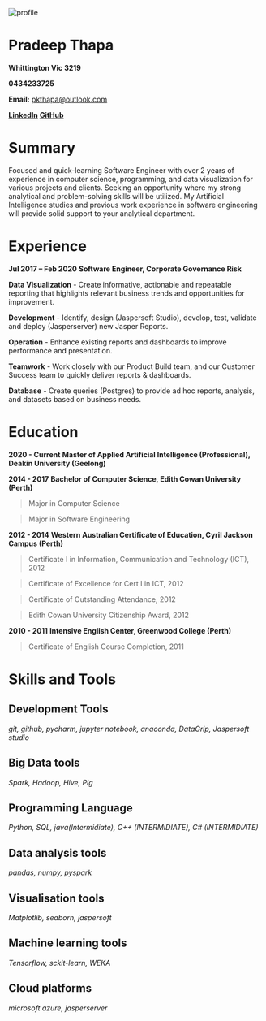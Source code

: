 ﻿![profile](https://media-exp1.licdn.com/dms/image/C5603AQETIp0sl6SNDw/profile-displayphoto-shrink_400_400/0?e=1606953600&v=beta&t=YYCOutvuD_a4Apg-Hhh2qjLpZrUY6MMJc86nGxb6MXY)


# Pradeep Thapa

**Whittington Vic 3219**

**0434233725**

**Email:** pkthapa@outlook.com

**[LinkedIn](https://www.linkedin.com/in/pradeep-thapa-522424104/)  [GitHub](https://github.com/PradeepThapa)**

# Summary

Focused and quick-learning Software Engineer with over 2 years of experience in computer science, programming, and data visualization for various projects and clients. Seeking an opportunity where my strong analytical and problem-solving skills will be utilized. My Artificial Intelligence studies and previous work experience in software engineering will provide solid support to your analytical department.

# Experience
**Jul 2017 – Feb 2020**
**Software Engineer, Corporate Governance Risk**

**Data Visualization** - Create informative, actionable and repeatable reporting that highlights relevant business trends and opportunities for improvement.

**Development** - Identify, design (Jaspersoft Studio), develop, test, validate and deploy (Jasperserver) new Jasper Reports.

**Operation** - Enhance existing reports and dashboards to improve performance and presentation.

**Teamwork** - Work closely with our Product Build team, and our Customer Success team to quickly deliver reports & dashboards.

**Database** - Create queries (Postgres) to provide ad hoc reports, analysis, and datasets based on business needs.

# Education

 **2020 - Current**
 **Master of Applied Artificial Intelligence (Professional), Deakin University (Geelong)**

**2014 - 2017**
**Bachelor of Computer Science,  Edith Cowan University (Perth)**

>Major in Computer Science

>Major in Software Engineering

**2012 - 2014**
**Western Australian Certificate of Education, Cyril Jackson Campus (Perth)**

>Certificate I in Information, Communication and Technology (ICT), 2012

>Certificate of Excellence for Cert I in ICT, 2012

>Certificate of Outstanding Attendance, 2012

>Edith Cowan University Citizenship Award, 2012

 **2010 - 2011**
 **Intensive English Center, Greenwood College (Perth)**

>Certificate of English Course Completion, 2011

# Skills and Tools

## Development Tools

 _git, github, pycharm, jupyter notebook, anaconda, DataGrip, Jaspersoft studio_

## Big Data tools

 _Spark, Hadoop, Hive, Pig_

## Programming Language

 _Python, SQL, java(Intermidiate), C++ (INTERMIDIATE), C# (INTERMIDIATE)_

## Data analysis tools

 _pandas, numpy, pyspark_

## Visualisation tools

 _Matplotlib, seaborn, jaspersoft_

## Machine learning tools

 _Tensorflow, sckit-learn, WEKA_

## Cloud platforms

 _microsoft azure, jasperserver_
